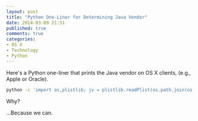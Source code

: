 ```yaml
---
layout: post
title: "Python One-Liner for Determining Java Vendor"
date: 2014-03-09 21:51
published: true
comments: true
categories: 
- OS X
- Technology
- Python
---
```


Here's a Python one-liner that prints the Java vendor on OS X clients, (e.g., Apple or Oracle).

``` bash
python -c 'import os,plistlib; jv = plistlib.readPlist(os.path.join(os.path.realpath("/Library/Internet Plug-Ins/JavaAppletPlugin.plugin"), "Contents/Info.plist"))["CFBundleIdentifier"].split(".")[1]; print jv.capitalize()'
```

Why?

...Because we can.

